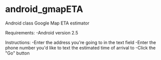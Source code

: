 # android_gmapETA
Android class Google Map ETA estimator

Requirements: 
-Android version 2.5

Instructions:
-Enter the address you're going to in the text field
-Enter the phone number you'd like to text the estimated time of arrival to
-Click the "Go" button
